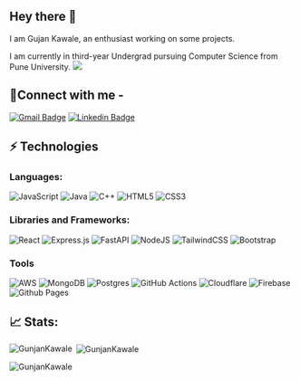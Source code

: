 ## Hey there 👋

I am Gujan Kawale, an enthusiast working on some projects.

I am currently in third-year Undergrad pursuing Computer Science from Pune University.
![](https://komarev.com/ghpvc/?username=gd2811&base=100)

## 📩Connect with me -

[![Gmail Badge](https://img.shields.io/badge/-gunjankwale7@gmail.com-c14438?style=flat-square&logo=Gmail&logoColor=white&link=mailto:gunjankawale7@gmail.com)](mailto:gunjankawale7@gmail.com)
[![Linkedin Badge](https://img.shields.io/badge/-GunjanKawale-blue?style=flat-square&logo=Linkedin&logoColor=white&link=https://www.linkedin.com/in/gunjan-kawale-554953222/)](https://www.linkedin.com/in/gunjan-kawale-554953222/)

## ⚡ Technologies

### Languages:

![JavaScript](https://img.shields.io/badge/javascript-%23323330.svg?style=for-the-badge&logo=javascript&logoColor=%23F7DF1E)
![Java](https://img.shields.io/badge/java-%23ED8B00.svg?style=for-the-badge&logo=openjdk&logoColor=white)
![C++](https://img.shields.io/badge/c++-%2300599C.svg?style=for-the-badge&logo=c%2B%2B&logoColor=white)
![HTML5](https://img.shields.io/badge/html5-%23E34F26.svg?style=for-the-badge&logo=html5&logoColor=white)
![CSS3](https://img.shields.io/badge/css3-%231572B6.svg?style=for-the-badge&logo=css3&logoColor=white)



### Libraries and Frameworks:

![React](https://img.shields.io/badge/react-%2320232a.svg?style=for-the-badge&logo=react&logoColor=%2361DAFB)
![Express.js](https://img.shields.io/badge/express.js-%23404d59.svg?style=for-the-badge&logo=express&logoColor=%2361DAFB)
![FastAPI](https://img.shields.io/badge/FastAPI-005571?style=for-the-badge&logo=fastapi)
![NodeJS](https://img.shields.io/badge/node.js-6DA55F?style=for-the-badge&logo=node.js&logoColor=white)
![TailwindCSS](https://img.shields.io/badge/tailwindcss-%2338B2AC.svg?style=for-the-badge&logo=tailwind-css&logoColor=white)
![Bootstrap](https://img.shields.io/badge/bootstrap-%238511FA.svg?style=for-the-badge&logo=bootstrap&logoColor=white)

### Tools

![AWS](https://img.shields.io/badge/AWS-%23FF9900.svg?style=for-the-badge&logo=amazon-aws&logoColor=white)
![MongoDB](https://img.shields.io/badge/MongoDB-%234ea94b.svg?style=for-the-badge&logo=mongodb&logoColor=white)
![Postgres](https://img.shields.io/badge/postgres-%23316192.svg?style=for-the-badge&logo=postgresql&logoColor=white)
![GitHub Actions](https://img.shields.io/badge/github%20actions-%232671E5.svg?style=for-the-badge&logo=githubactions&logoColor=white)
![Cloudflare](https://img.shields.io/badge/Cloudflare-F38020?style=for-the-badge&logo=Cloudflare&logoColor=white)
![Firebase](https://img.shields.io/badge/firebase-%23039BE5.svg?style=for-the-badge&logo=firebase)
![Github Pages](https://img.shields.io/badge/github%20pages-121013?style=for-the-badge&logo=github&logoColor=white)


## 📈 Stats:
<p>
  <p><img align="left" src="https://github-readme-stats.vercel.app/api/top-langs?username=gd2811&show_icons=true&locale=en&layout=compact" alt="GunjanKawale" /></p>

  <p>&nbsp;<img align="center" src="https://github-readme-stats.vercel.app/api?username=gd2811&show_icons=true&locale=en" alt="GunjanKawale" /></p>

  <p><img align="center" src="https://github-readme-streak-stats.herokuapp.com/?user=gd2811&" alt="GunjanKawale" /></p>
</p>
